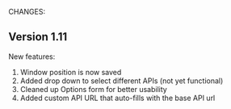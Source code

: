 CHANGES:

Version 1.11
------------

New features:

1.   Window position is now saved
2.   Added drop down to select different APIs (not yet functional)
3.   Cleaned up Options form for better usability
4.   Added custom API URL that auto-fills with the base API url